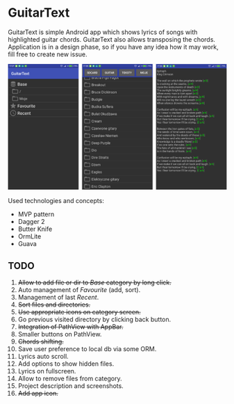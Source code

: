 # GuitarText
GuitarText is simple Android app which shows lyrics of songs with highlighted guitar chords.
GuitarText also allows transposing the chords.
Application is in a design phase, so if you have any idea how it may work, fill free to create new issue.

![GuitarText screenshots](img/img.png)

Used technologies and concepts:
 - MVP pattern 
 - Dagger 2
 - Butter Knife
 - OrmLite
 - Guava

## TODO

 1. ~~Allow to add file or dir to _Base_ category by long click.~~
 2. Auto management of _Favourite_ (add, sort).
 3. Management of last _Recent_.
 4. ~~Sort files and directories.~~
 5. ~~Use appropriate icons on category screen.~~
 6. Go previous visited directory by clicking back button.
 7. ~~Integration of PathView with AppBar.~~
 8. Smaller buttons on PathView.
 9. ~~Chords shifting.~~
 10. Save user preference to local db via some ORM.
 11. Lyrics auto scroll.
 12. Add options to show hidden files.
 13. Lyrics on fullscreen.
 14. Allow to remove files from category.
 15. Project description and screenshots.
 16. ~~Add app icon.~~